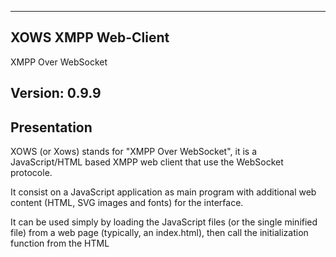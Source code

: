 ----------------------------------------------------------------------------------------
XOWS XMPP Web-Client
----------------------------------------------------------------------------------------

XMPP Over WebSocket


Version: 0.9.9
----------------------------------------------------------------------------------------

Presentation
----------------------------------------------------------------------------------------
XOWS (or Xows) stands for "XMPP Over WebSocket", it is a JavaScript/HTML based XMPP
web client that use the WebSocket protocole.

It consist on a JavaScript application as main program with additional web
content (HTML, SVG images and fonts) for the interface.

It can be used simply by loading the JavaScript files (or the single minified
file) from a web page (typically, an index.html), then call the initialization
function from the HTML <script> element. Nothing more to do since the
application is designed to automatically load the additionnal web content from
the specified theme subfolder.

The initial idea of the project was to create an easy to install XMPP web client for
personal servers allowing to provide chat client in self-hosting context. The
focus was made on the following caracteristcs:
- Easy to install, in a "rustic" way (no docker, no DB, only web content)
- Easy to use, with modern chat client features and a pretty interface.
- Free from third party JavaScript library, lightweight and quick to load.
- Allowing customisation and creation of graphical theme / web interface.

It is better to mention that, since it is only a client, you will need to
connect it to an XMPP server to run it properly. It is up to you to use your
self-hosted XMPP server or to connect to any public XMPP server, however, it
is initially more self-hosting oriented.

Current stage of development
----------------------------------------------------------------------------------------
The application now implements the main required features that made it a modern
chat client. It is mainly focused on chats features to mimic what is offered by the
famous "D*****d" client, but in a way more rudimentary way. The main implemented
features are the following (features with '*' depend on XMPP server configuration):

- Instant messaging, to chat with friends and people you trust.
- Multi-User-Chat* (or Group Chat), to chat with strangers in IRC-like channels.
- File Upload*, to share image or data in chats (using XEP-0363 HTTP File Upload)
- Audio or Video calls (in duo/private only, based on XMPP Jingle and WebRTC).

More in details, here are the implemented chat features:

- Support for MarkDown styling in messages.
- Support for message deletion and correction.
- Support for message reply (reply-to) in chat context.
- Automatic embedding of images, video and audio.
- Automatic embedding of most popular video platforms.

Screenshots
----------------------------------------------------------------------------------------

![Multi-User Chat](snapshots/01.png)

![Private Message and Notification](snapshots/02.png)

![Chat Window with Menu](snapshots/03.png)

![Contact Profile Popup](snapshots/04.png)

Installation guide
----------------------------------------------------------------------------------------
You will find documentations to deploy and configure your own instance of Xows Web
Client in the following GitHub Xows Wiki pages:

* [Installation guide](https://github.com/iquercorb/xows/wiki/Installation-guide)
* [Client options](https://github.com/iquercorb/xows/wiki/Client-options)

Little more documentation will come over time.

One word about the code itself
----------------------------------------------------------------------------------------
The application is written in ECMAScript 6 JavaScript, BUT, in old-fashion (C style)
using many (almost exclusively) callback functions, avoding as most as possible
promises, arrow functions, (pseudo) classes and await/sync mechanism. That is, exactly
the opposite of what is recommended for "modern JavaScript".

I could enumerate many reasons why I am strongly refractaire to "modern javascript
syntax" and "way to do", but here is the main one : This has an huge impact on my
ability to write, READ and UNDERSTAND the code. I don't care the "callback hell",
I learned to code in C/C++ where callbacks are the only way and never being a
problem ("This is the way").

What I fear are unundestandable code, syntax sugar
that hides monstruous backstage implementations, classes that are actually not classes,
"strings" that are strings but not instances of String() and even sometimes arrays of
bytes, local variables that 'magically' pass from a function to another and APIs that
doesn't allow to pass a custom variable for callbacks.

Excepting such things, JavaScript is a pretty amusing toy.


